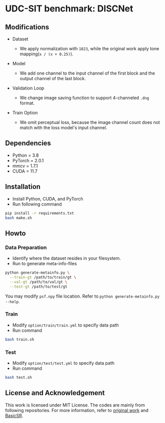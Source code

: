 # UDC-SIT benchmark: DISCNet

## Modifications

+ Dataset

  + We apply normalization with `1023`, while the original work apply tone mapping(`x / (x + 0.25)`).

+ Model

  + We add one channel to the input channel of the first block and the output channel of the last block.

+ Validation Loop

  + We change image saving function to support 4-channeled `.dng` format.

+ Train Option

  + We omit perceptual loss, because the image channel count does not match with the loss model's input channel.

## Dependencies

+ Python = 3.8
+ PyTorch = 2.0.1
+ mmcv = 1.7.1
+ CUDA = 11.7

## Installation

+ Install Python, CUDA, and PyTorch
+ Run following command

```bash
pip install -r requirements.txt
bash make.sh
```

## Howto

### Data Preparation

+ Identify where the dataset resides in your filesystem.
+ Run to generate meta-info-files

```bash
python generate-metainfo.py \
  --train-gt /path/to/train/gt \
  --val-gt /path/to/val/gt \
  --test-gt /path/to/test/gt
```

You may modify `psf.npy` file location. Refer to `python generate-metainfo.py --help`.

### Train

+ Modify `option/train/train.yml` to specify data path
+ Run command

```bash
bash train.sh
```

### Test

+ Modify `option/test/test.yml` to specify data path
+ Run command

```bash
bash test.sh
```

## License and Acknowledgement

This work is licensed under MIT License. The codes are mainly from following repositories.
For more information, refer to [original work](https://github.com/jnjaby/DISCNet)
and [BasicSR](https://github.com/XPixelGroup/BasicSR).
